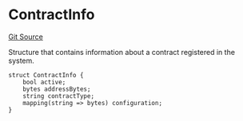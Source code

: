 # ContractInfo
[Git Source](https://github.com/zeta-chain/protocol-contracts/blob/main/v2/v2/v2/v2/v2/v2/v2/v2/v2/v2/v2/v2/v2/v2/v2/v2/contracts/zevm/interfaces/ICoreRegistry.sol)

Structure that contains information about a contract registered in the system.


```solidity
struct ContractInfo {
    bool active;
    bytes addressBytes;
    string contractType;
    mapping(string => bytes) configuration;
}
```

